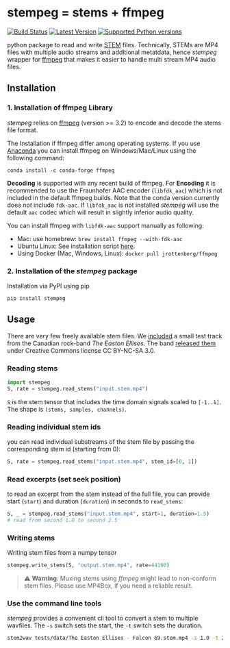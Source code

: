 # stempeg = stems + ffmpeg

[![Build Status](https://travis-ci.org/faroit/stempeg.svg?branch=master)](https://travis-ci.org/faroit/stempeg)
[![Latest Version](https://img.shields.io/pypi/v/stempeg.svg)](https://pypi.python.org/pypi/stempeg)
[![Supported Python versions](https://img.shields.io/pypi/pyversions/stempeg.svg)](https://pypi.python.org/pypi/stempeg)

python package to read and write [STEM](https://www.native-instruments.com/en/specials/stems/) files.
Technically, STEMs are MP4 files with multiple audio streams and additional metatdata, hence _stempeg_ wrapper for [ffmpeg](https://www.ffmpeg.org/) that makes it easier to handle multi stream MP4 audio files.

## Installation

### 1. Installation of ffmpeg Library

_stempeg_ relies on [ffmpeg](https://www.ffmpeg.org/) (version >= 3.2) to encode and decode the stems file format. 

The Installation if ffmpeg differ among operating systems. If you use [Anaconda](https://anaconda.org/anaconda/python) you can install ffmpeg on Windows/Mac/Linux using the following command:

```
conda install -c conda-forge ffmpeg
```

__Decoding__ is supported with any recent build of ffmpeg. For __Encoding__ it is recommended to use the Fraunhofer AAC encoder (`libfdk_aac`) which is not included in the default ffmpeg builds. Note that the conda version currently does _not_ include `fdk-aac`. If `libfdk_aac` is not installed _stempeg_ will use the default `aac` codec which will result in slightly inferior audio quality.

You can install ffmpeg with `libfdk-aac` support manually as following:

* Mac: use homebrew: `brew install ffmpeg --with-fdk-aac`
* Ubuntu Linux: See installation script [here](https://gist.github.com/rafaelbiriba/7f2d7c6f6c3d6ae2a5cb).
* Using Docker (Mac, Windows, Linux): `docker pull jrottenberg/ffmpeg`

### 2. Installation of the _stempeg_ package

Installation via PyPI using pip

```
pip install stempeg
```

## Usage

There are very few freely available stem files. We [included](https://raw.githubusercontent.com/faroit/stempeg/master/tests/data/The%20Easton%20Ellises%20-%20Falcon%2069.stem.mp4) a small test track from the Canadian rock-band _The Easton Ellises_. The band [released them](https://www.heise.de/ct/artikel/c-t-Remix-Wettbewerb-The-Easton-Ellises-2542427.html) under Creative Commons license CC BY-NC-SA 3.0.

### Reading stems

```python
import stempeg
S, rate = stempeg.read_stems("input.stem.mp4")
```

`S` is the stem tensor that includes the time domain signals scaled to `[-1..1]`. The shape is `(stems, samples, channels)`.

### Reading individual stem ids

you can read individual substreams of the stem file by passing the corresponding stem id (starting from 0):

```python
S, rate = stempeg.read_stems("input.stem.mp4", stem_id=[0, 1])
```

### Read excerpts (set seek position)

to read an excerpt from the stem instead of the full file, you can provide start (`start`) and duration (`duration`) in seconds to `read_stems`:

```python
S, _ = stempeg.read_stems("input.stem.mp4", start=1, duration=1.5)
# read from second 1.0 to second 2.5
```

### Writing stems

Writing stem files from a numpy tensor

```python
stempeg.write_stems(S, "output.stem.mp4", rate=44100)
```

> :warning: __Warning__: Muxing stems using _ffmpeg_ might lead to non-conform stem files. Please use MP4Box, if you need a reliable result.


### Use the command line tools

_stempeg_ provides a convenient cli tool to convert a stem to multiple wavfiles. The `-s` switch sets the start, the `-t` switch sets the duration.


```bash
stem2wav tests/data/The Easton Ellises - Falcon 69.stem.mp4 -s 1.0 -t 2.5
```
